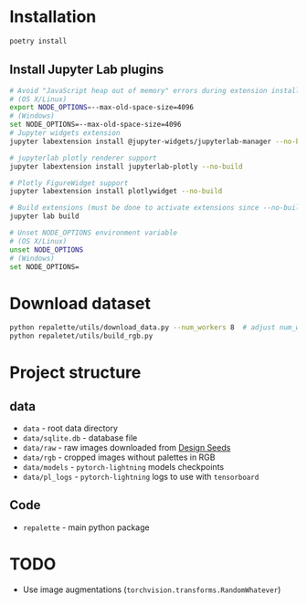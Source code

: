 # Installation
```bash
poetry install
```

## Install Jupyter Lab plugins

```bash
# Avoid "JavaScript heap out of memory" errors during extension installation
# (OS X/Linux)
export NODE_OPTIONS=--max-old-space-size=4096
# (Windows)
set NODE_OPTIONS=--max-old-space-size=4096
# Jupyter widgets extension
jupyter labextension install @jupyter-widgets/jupyterlab-manager --no-build

# jupyterlab plotly renderer support
jupyter labextension install jupyterlab-plotly --no-build

# Plotly FigureWidget support
jupyter labextension install plotlywidget --no-build

# Build extensions (must be done to activate extensions since --no-build is used above)
jupyter lab build

# Unset NODE_OPTIONS environment variable
# (OS X/Linux)
unset NODE_OPTIONS
# (Windows)
set NODE_OPTIONS=
```

# Download dataset
```bash
python repalette/utils/download_data.py --num_workers 8  # adjust num_workers
python repaletet/utils/build_rgb.py
```

# Project structure
## data
* `data` - root data directory
* `data/sqlite.db` - database file
* `data/raw` - raw images downloaded from [Design Seeds](https://www.design-seeds.com/blog/page/")
* `data/rgb` - cropped images without palettes in RGB
* `data/models` - `pytorch-lightning` models checkpoints
* `data/pl_logs` - `pytorch-lightning` logs to use with `tensorboard`
## Code
* `repalette` - main python package

# TODO
* Use image augmentations (`torchvision.transforms.RandomWhatever`)
